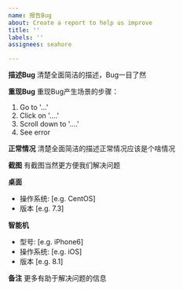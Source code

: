 ```yaml
---
name: 报告Bug
about: Create a report to help us improve
title: ''
labels: ''
assignees: seahore

---
```


**描述Bug**
清楚全面简洁的描述，Bug一目了然

**重现Bug**
重现Bug产生场景的步骤：
1. Go to '...'
2. Click on '....'
3. Scroll down to '....'
4. See error

**正常情况**
清楚全面简洁的描述正常情况应该是个啥情况

**截图**
有截图当然更方便我们解决问题

**桌面**
 - 操作系统: [e.g. CentOS]
 - 版本 [e.g. 7.3]

**智能机**
 - 型号: [e.g. iPhone6]
 - 操作系统: [e.g. iOS]
 - 版本 [e.g. 8.1]

**备注**
更多有助于解决问题的信息
